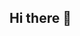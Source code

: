## Hi there 👋

<!--
**RichardCarrionF/RichardCarrionF** is a ✨ _special_ ✨ repository because its `README.md` (this file) appears on your GitHub profile.

Here are some ideas to get you started:
👋Hi, I'm Richard!
 I'm an MPA candidate at Columbia University
 

- 🔭 I’m currently working on ...
- 🌱 I’m currently learning ...
- 👯 I’m looking to collaborate on ...
- 🤔 I’m looking for help with ...
- 💬 Ask me about ...
- 📫 How to reach me: ...
- 😄 Pronouns: ...
- ⚡ Fun fact: ...
-->
